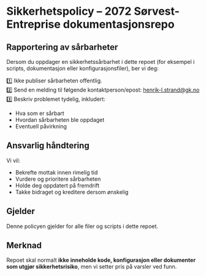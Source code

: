# Sikkerhetspolicy – 2072 Sørvest-Entreprise dokumentasjonsrepo

## Rapportering av sårbarheter
Dersom du oppdager en sikkerhetssårbarhet i dette repoet (for eksempel i scripts, dokumentasjon eller konfigurasjonsfiler), ber vi deg:

1️⃣ Ikke publiser sårbarheten offentlig.  
2️⃣ Send en melding til følgende kontaktperson/epost: henrik-l.strand@gk.no
3️⃣ Beskriv problemet tydelig, inkludert:
- Hva som er sårbart
- Hvordan sårbarheten ble oppdaget
- Eventuell påvirkning

## Ansvarlig håndtering
Vi vil:
- Bekrefte mottak innen rimelig tid
- Vurdere og prioritere sårbarheten
- Holde deg oppdatert på fremdrift
- Takke bidraget og kreditere dersom ønskelig

## Gjelder
Denne policyen gjelder for alle filer og scripts i dette repoet.

## Merknad
Repoet skal normalt **ikke inneholde kode, konfigurasjon eller dokumenter som utgjør sikkerhetsrisiko**, men vi setter pris på varsler ved funn.
